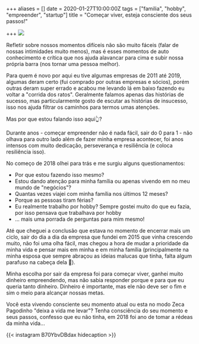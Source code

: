 +++
aliases = []
date = 2020-01-27T10:00:00Z
tags = ["familia", "hobby", "empreender", "startup"]
title = "Começar viver, esteja consciente dos seus passos!"

+++
![](/blog/Mindfulness-meditation-2019-11-05.jpeg)

Refletir sobre nossos momentos difíceis não são muito fáceis (falar de nossas intimidades muito menos), mas é esses momentos de auto conhecimento e crítica que nos ajuda alavancar para cima e subir nossa própria barra (nos tornar uma pessoa melhor).

Para quem é novo por aqui eu tive algumas empresas de 2011 até 2019, algumas deram certo (fui comprado por outras empresas e sócios), porém outras deram super errado e acabou me levando lá em baixo fazendo eu voltar a "corrida dos ratos". Geralmente falamos apenas das histórias de sucesso, mas particularmente gosto de escutar as histórias de insucesso, isso nos ajuda filtrar os caminhos para termos umas atenções.

Mas por que estou falando isso aqui👆?

Durante anos - começar empreender não é nada fácil, sair do 0 para 1 - não olhava para outro lado além de fazer minha empresa acontecer, foi anos intensos com muito dedicação, perseverança e resiliência (e coloca resiliência isso).

No começo de 2018 olhei para trás e me surgiu alguns questionamentos:

* Por que estou fazendo isso mesmo?
* Estou dando atenção para minha família ou apenas vivendo em no meu mundo de "negócios"?
* Quantas vezes viajei com minha família nos últimos 12 meses?
* Porque as pessoas tiram férias?
* Eu realmente trabalho por hobby? Sempre gostei muito do que eu fazia, por isso pensava que trabalhava por hobby
* ... mais uma porrada de perguntas para mim mesmo!

Até que cheguei a conclusão que estava no momento de encerrar mais um ciclo, sair do dia a dia da empresa que fundei em 2015 que vinha crescendo muito, não foi uma olha fácil, mas chegou a hora de mudar a prioridade da minha vida e pensar mais em minha e em minha família (principalmente na minha esposa que sempre abraçou as ideias malucas que tinha, falta algum parafuso na cabeça dela 🖤).

Minha escolha por sair da empresa foi para começar viver, ganhei muito dinheiro empreendendo, mas não sabia responder porque e para que eu queria tanto dinheiro. Dinheiro é importante, mas ele não deve ser o fim e sim o meio para alcançar nossas metas.

Você esta vivendo consciente seu momento atual ou esta no modo Zeca Pagodinho "deixa a vida me levar"? Tenha consciência do seu momento e seus passos, confesso que eu não tinha, em 2018 foi ano de tomar a rédeas da minha vida...

{{< instagram B70YbvDBdax hidecaption >}}